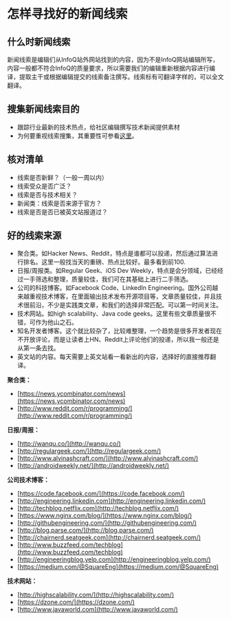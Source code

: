 # 怎样寻找好的新闻线索

## 什么时新闻线索

新闻线索是编辑们从InfoQ站外网站找到的内容，因为不是InfoQ网站编辑所写，内容一般都不符合InfoQ的质量要求，所以需要我们的编辑重新根据内容进行编译，提取主干或根据编辑提交的线索备注撰写。线索标有可翻译字样的，可以全文翻译。

## **搜集新闻线索目的**

* 跟踪行业最新的技术热点，给社区编辑撰写技术新闻提供素材
* 为何要重视线索搜集，其重要性可参看[这里](https://tower.im/projects/9f0531fc85e448f2b5cb5179890f8e25/todos/9d7ecefea4eb40a8ab0a6b3f6da8c45c/)。

## **核对清单**

* 线索是否新鲜？（一般一周以内）
* 线索受众是否广泛？
* 线索是否与技术相关？
* 新闻类：线索是否来源于官方？
* 线索是否是否已被英文站报道过？

## **好的线索来源**

* 聚合类。如Hacker News、Reddit，特点是谁都可以投递，然后通过算法进行排名。这里一般找当天的重磅、热点比较好。最多看到前100.
* 日报\/周报类。如Regular Geek、iOS Dev Weekly，特点是会分领域，已经经过一手筛选和整理，质量较佳，我们可在其基础上进行二手筛选。
* 公司的科技博客。如Facebook Code、LinkedIn Engineering。国外公司越来越重视技术博客，在里面输出技术发布开源项目等，文章质量较佳，并且技术很前沿，不少是实践类文章，和我们的选择非常匹配。可以第一时间关注。
* 技术网站。如high scalability、Java code geeks。这里有些文章质量很不错，可作为他山之石。
* 知名开发者博客。这个就比较杂了，比较难整理，一个趋势是很多开发者现在不开放评论，而是让读者上HN、Reddit上评论他们的投递，所以我一般还是从第一条去找。
* 英文站的内容。每天需要上英文站看一看新出的内容，选择好的直接推荐翻译。

**聚合类：**

* [https://news.ycombinator.com/news](https://news.ycombinator.com/news)
* [http://www.reddit.com/r/programming/](http://www.reddit.com/r/programming/)

**日报\/周报：**

* [http://wanqu.co/](http://wanqu.co/)
* [http://regulargeek.com/](http://regulargeek.com/)
* [http://www.alvinashcraft.com/](http://www.alvinashcraft.com/)
* [http://androidweekly.net/](http://androidweekly.net/)

**公司技术博客：**

* [https://code.facebook.com/](https://code.facebook.com/)
* [http://engineering.linkedin.com](http://engineering.linkedin.com/)
* [http://techblog.netflix.com](http://techblog.netflix.com/)
* [https://www.nginx.com/blog/](https://www.nginx.com/blog/)
* [http://githubengineering.com/](http://githubengineering.com/)
* [http://blog.parse.com/](http://blog.parse.com/)
* [http://chairnerd.seatgeek.com](http://chairnerd.seatgeek.com/)
* [http://www.buzzfeed.com/techblog](http://www.buzzfeed.com/techblog)
* [http://engineeringblog.yelp.com](http://engineeringblog.yelp.com/)
* [https://medium.com/@SquareEng](https://medium.com/@SquareEng)

**技术网站：**

* [http://highscalability.com/](http://highscalability.com/)
* [https://dzone.com/](https://dzone.com/)
* [http://www.javaworld.com](http://www.javaworld.com/)



